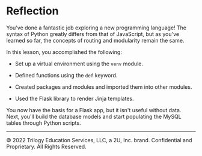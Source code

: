 # Reflection

You've done a fantastic job exploring a new programming language! The syntax of Python greatly differs from that of JavaScript, but as you've learned so far, the concepts of routing and modularity remain the same.

In this lesson, you accomplished the following:

* Set up a virtual environment using the `venv` module.

* Defined functions using the `def` keyword.

* Created packages and modules and imported them into other modules.

* Used the Flask library to render Jinja templates.

You now have the basis for a Flask app, but it isn't useful without data. Next, you'll build the database models and start populating the MySQL tables through Python scripts.

---
© 2022 Trilogy Education Services, LLC, a 2U, Inc. brand. Confidential and Proprietary. All Rights Reserved.
